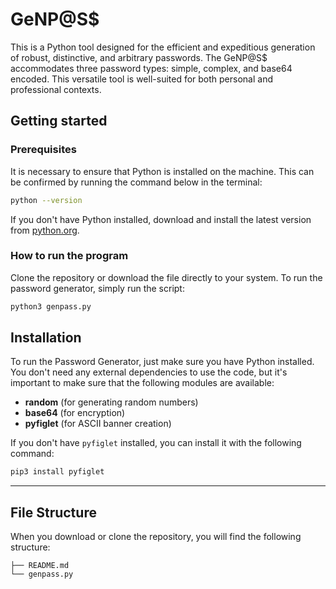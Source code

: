 # GeNP@S$

This is a Python tool designed for the efficient and expeditious generation of robust, distinctive, and arbitrary passwords. The GeNP@S$ accommodates three password types: simple, complex, and base64 encoded. This versatile tool is well-suited for both personal and professional contexts.

## Getting started

### Prerequisites

It is necessary to ensure that Python is installed on the machine. This can be confirmed by running the command below in the terminal:

```bash
python --version
```

If you don't have Python installed, download and install the latest version from [python.org](https://www.python.org/downloads/).

### How to run the program

Clone the repository or download the file directly to your system. To run the password generator, simply run the script:

```bash
python3 genpass.py
```

## Installation

To run the Password Generator, just make sure you have Python installed. You don't need any external dependencies to use the code, but it's important to make sure that the following modules are available:

- **random** (for generating random numbers)
- **base64** (for encryption)
- **pyfiglet** (for ASCII banner creation)

If you don't have `pyfiglet` installed, you can install it with the following command:

```bash
pip3 install pyfiglet
```

---

## File Structure

When you download or clone the repository, you will find the following structure:

```
├── README.md
└── genpass.py
```
